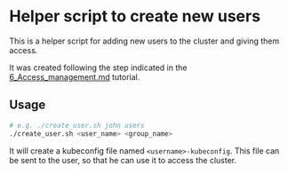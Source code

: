 # Helper script to create new users

This is a helper script for adding new users to the cluster and giving them access.

It was created following the step indicated in the
[6_Access_management.md](../../../local_deployment/6_Access_management.md) tutorial.

## Usage

```bash
# e.g. ./create_user.sh john users
./create_user.sh <user_name> <group_name>
```

It will create a kubeconfig file named `<username>-kubeconfig`. This file can be sent to the user, so that he can use it to access the cluster.